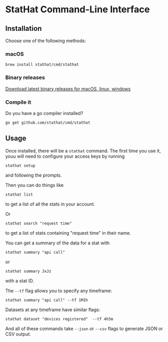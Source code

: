 # StatHat Command-Line Interface

## Installation

Choose one of the following methods:

### macOS

    brew install stathat/cmd/stathat

### Binary releases

[Download latest binary releases for macOS, linux, windows](https://github.com/stathat/cmd/releases/latest)

### Compile it

Do you have a go compiler installed?

    go get github.com/stathat/cmd/stathat

## Usage

Once installed, there will be a `stathat` command.  The first time you use it, youu will need to configure your access keys
by running

    stathat setup

and following the prompts.

Then you can do things like

    stathat list

to get a list of all the stats in your account.

Or 

    stathat search "request time" 

to get a list of stats containing "request time" in their name.

You can get a summary of the data for a stat with

    stathat summary "api call"

or

    stathat summary JxJz

with a stat ID.

The `--tf` flag allows you to specify any timeframe:

    stathat summary "api call" --tf 1M1h

Datasets at any timeframe have similar flags:

    stathat dataset "devices registered"  --tf 4h5m

And all of these commands take `--json` or `--csv` flags to generate 
JSON or CSV output.
